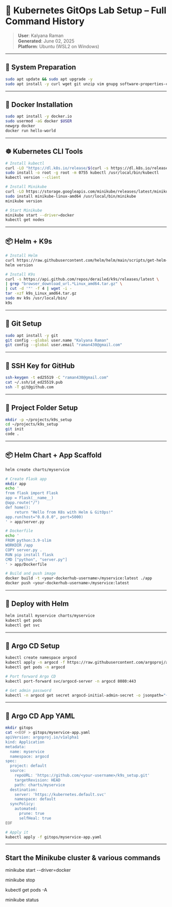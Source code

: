 # 🚀 Kubernetes GitOps Lab Setup – Full Command History

> **User**: Kalyana Raman  
> **Generated**: June 02, 2025  
> **Platform**: Ubuntu (WSL2 on Windows)  

---

## 🧱 System Preparation

```bash
sudo apt update && sudo apt upgrade -y
sudo apt install -y curl wget git unzip vim gnupg software-properties-common apt-transport-https ca-certificates lsb-release
```

---

## 🐳 Docker Installation

```bash
sudo apt install -y docker.io
sudo usermod -aG docker $USER
newgrp docker
docker run hello-world
```

---

## ☸️ Kubernetes CLI Tools

```bash
# Install kubectl
curl -LO "https://dl.k8s.io/release/$(curl -s https://dl.k8s.io/release/stable.txt)/bin/linux/amd64/kubectl"
sudo install -o root -g root -m 0755 kubectl /usr/local/bin/kubectl
kubectl version --client

# Install Minikube
curl -LO https://storage.googleapis.com/minikube/releases/latest/minikube-linux-amd64
sudo install minikube-linux-amd64 /usr/local/bin/minikube
minikube version

# Start Minikube
minikube start --driver=docker
kubectl get nodes
```

---

## 📦 Helm + K9s

```bash
# Install Helm
curl https://raw.githubusercontent.com/helm/helm/main/scripts/get-helm-3 | bash
helm version

# Install K9s
curl -s https://api.github.com/repos/derailed/k9s/releases/latest \
| grep "browser_download_url.*Linux_amd64.tar.gz" \
| cut -d '"' -f 4 | wget -i -
tar -xzf k9s_Linux_amd64.tar.gz
sudo mv k9s /usr/local/bin/
k9s
```

---

## 🔐 Git Setup

```bash
sudo apt install -y git
git config --global user.name "Kalyana Raman"
git config --global user.email "raman430@gmail.com"
```

---

## 🧾 SSH Key for GitHub

```bash
ssh-keygen -t ed25519 -C "raman430@gmail.com"
cat ~/.ssh/id_ed25519.pub
ssh -T git@github.com
```

---

## 📁 Project Folder Setup

```bash
mkdir -p ~/projects/k9s_setup
cd ~/projects/k9s_setup
git init
code .
```

---

## 📦 Helm Chart + App Scaffold

```bash
helm create charts/myservice

# Create Flask app
mkdir app
echo '
from flask import Flask
app = Flask(__name__)
@app.route("/")
def home():
    return "Hello from K8s with Helm & GitOps!"
app.run(host="0.0.0.0", port=5000)
' > app/server.py

# Dockerfile
echo '
FROM python:3.9-slim
WORKDIR /app
COPY server.py .
RUN pip install flask
CMD ["python", "server.py"]
' > app/Dockerfile

# Build and push image
docker build -t <your-dockerhub-username>/myservice:latest ./app
docker push <your-dockerhub-username>/myservice:latest
```

---

## 🚀 Deploy with Helm

```bash
helm install myservice charts/myservice
kubectl get pods
kubectl get svc
```

---

## 🔁 Argo CD Setup

```bash
kubectl create namespace argocd
kubectl apply -n argocd -f https://raw.githubusercontent.com/argoproj/argo-cd/stable/manifests/install.yaml
kubectl get pods -n argocd

# Port forward Argo CD
kubectl port-forward svc/argocd-server -n argocd 8080:443

# Get admin password
kubectl -n argocd get secret argocd-initial-admin-secret -o jsonpath="{.data.password}" | base64 -d && echo
```

---

## 🧾 Argo CD App YAML

```bash
mkdir gitops
cat <<EOF > gitops/myservice-app.yaml
apiVersion: argoproj.io/v1alpha1
kind: Application
metadata:
  name: myservice
  namespace: argocd
spec:
  project: default
  source:
    repoURL: 'https://github.com/<your-username>/k9s_setup.git'
    targetRevision: HEAD
    path: charts/myservice
  destination:
    server: 'https://kubernetes.default.svc'
    namespace: default
  syncPolicy:
    automated:
      prune: true
      selfHeal: true
EOF

# Apply it
kubectl apply -f gitops/myservice-app.yaml
```

---

## Start the Minikube cluster & various commands
minikube start --driver=docker

minikube stop

kubectl get pods -A

minikube status


